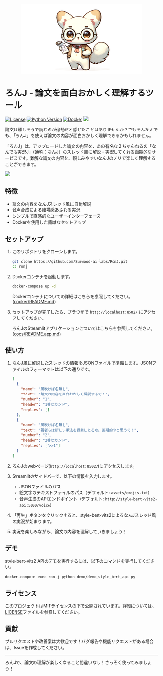 <p align="center">
  <img alt="OpenDevin Logo" src="./docs/icon.png" width="400" />
</p>


# ろんJ - 論文を面白おかしく理解するツール


[![License](https://img.shields.io/badge/license-MIT-blue.svg)](LICENSE)
[![Python Version](https://img.shields.io/badge/python-3.11-blue)](https://www.python.org/)
[![Docker](https://img.shields.io/badge/docker-available-blue)](https://www.docker.com/)
[![](https://img.shields.io/static/v1?label=Blog&message=Sunwood-AI-labs.&color=green)](https://hamaruki.com/)

論文は難しそうで読むのが億劫だと感じたことはありませんか？でもそんな人でも、「ろんJ」を使えば論文の内容が面白おかしく理解できるかもしれません。

「ろんJ」は、アップロードした論文の内容を、あの有名な２ちゃんねるの「なんでも実況J」（通称：なんJ）のスレッド風に解説・実況してくれる画期的なサービスです。難解な論文の内容を、親しみやすいなんJのノリで楽しく理解することができます。

![](https://github.com/Sunwood-ai-labs/RonJ/blob/main/docs/RonJ-Mini-30s.gif)

## 特徴

- 論文の内容をなんJスレッド風に自動解説
- 音声合成による臨場感あふれる実況
- シンプルで直感的なユーザーインターフェース
- Dockerを使用した簡単なセットアップ

## セットアップ

1. このリポジトリをクローンします。

   ```bash
   git clone https://github.com/Sunwood-ai-labs/RonJ.git
   cd ronj
   ```

2. Dockerコンテナを起動します。

   ```bash
   docker-compose up -d
   ```

   Dockerコンテナについての詳細はこちらを参照してください。([docker/README.md](docker/README.md))

3. セットアップが完了したら、ブラウザで `http://localhost:8502/` にアクセスしてください。

    ろんJのStreamlitアプリケーションについてはこちらを参照してください。([docs/README.app.md](docs/README.app.md))

## 使い方

1. なんJ風に解説したスレッドの情報をJSONファイルで準備します。JSONファイルのフォーマットは以下の通りです。

   ```json
   [
     {
       "name": "風吹けば名無し",
       "text": "論文の内容を面白おかしく解説するで！",
       "number": "1",
       "header": "1番セカンド",
       "replies": []
     },
     {
       "name": "風吹けば名無し",
       "text": "著者らは新しい手法を提案しとるな。画期的やと思うで！",
       "number": "2",
       "header": "2番セカンド",
       "replies": [">>1"]
     }
   ]
   ```

2. ろんJのwebページ(`http://localhost:8502/`)にアクセスします。

3. Streamlitのサイドバーで、以下の情報を入力します。
   - JSONファイルのパス
   - 絵文字のテキストファイルのパス（デフォルト: `assets/emojis.txt`）
   - 音声生成のAPIエンドポイント（デフォルト: `http://style-bert-vits2-api:5000/voice`）

4. 「再生」ボタンをクリックすると、style-bert-vits2によるなんJスレッド風の実況が始まります。

5. 実況を楽しみながら、論文の内容を理解していきましょう！

## デモ

style-bert-vits2 APIのデモを実行するには、以下のコマンドを実行してください。

```bash
docker-compose exec ron-j python demo/demo_style_bert_api.py
```

## ライセンス

このプロジェクトはMITライセンスの下で公開されています。詳細については、[LICENSE](LICENSE)ファイルを参照してください。

## 貢献

プルリクエストや改善案は大歓迎です！バグ報告や機能リクエストがある場合は、Issueを作成してください。


---

ろんJで、論文の理解が楽しくなること間違いなし！さっそく使ってみましょう！